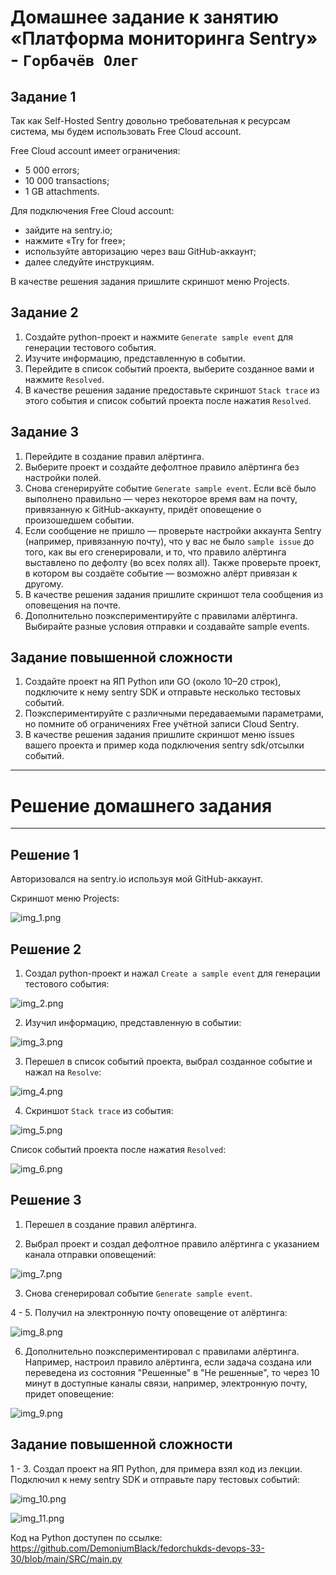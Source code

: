 # Домашнее задание к занятию «Платформа мониторинга Sentry» - `Горбачёв Олег`

## Задание 1

Так как Self-Hosted Sentry довольно требовательная к ресурсам система, мы будем использовать Free Сloud account.

Free Cloud account имеет ограничения:

- 5 000 errors;
- 10 000 transactions;
- 1 GB attachments.

Для подключения Free Cloud account:

- зайдите на sentry.io;
- нажмите «Try for free»;
- используйте авторизацию через ваш GitHub-аккаунт;
- далее следуйте инструкциям.

В качестве решения задания пришлите скриншот меню Projects.

## Задание 2

1. Создайте python-проект и нажмите `Generate sample event` для генерации тестового события.
1. Изучите информацию, представленную в событии.
1. Перейдите в список событий проекта, выберите созданное вами и нажмите `Resolved`.
1. В качестве решения задание предоставьте скриншот `Stack trace` из этого события и список событий проекта после нажатия `Resolved`.

## Задание 3

1. Перейдите в создание правил алёртинга.
2. Выберите проект и создайте дефолтное правило алёртинга без настройки полей.
3. Снова сгенерируйте событие `Generate sample event`.
Если всё было выполнено правильно — через некоторое время вам на почту, привязанную к GitHub-аккаунту, придёт оповещение о произошедшем событии.
4. Если сообщение не пришло — проверьте настройки аккаунта Sentry (например, привязанную почту), что у вас не было 
`sample issue` до того, как вы его сгенерировали, и то, что правило алёртинга выставлено по дефолту (во всех полях all).
Также проверьте проект, в котором вы создаёте событие — возможно алёрт привязан к другому.
5. В качестве решения задания пришлите скриншот тела сообщения из оповещения на почте.
6. Дополнительно поэкспериментируйте с правилами алёртинга. Выбирайте разные условия отправки и создавайте sample events. 

## Задание повышенной сложности

1. Создайте проект на ЯП Python или GO (около 10–20 строк), подключите к нему sentry SDK и отправьте несколько тестовых событий.
2. Поэкспериментируйте с различными передаваемыми параметрами, но помните об ограничениях Free учётной записи Cloud Sentry.
3. В качестве решения задания пришлите скриншот меню issues вашего проекта и пример кода подключения sentry sdk/отсылки событий.

---

# Решение домашнего задания

---

## Решение 1

Авторизовался на sentry.io используя мой GitHub-аккаунт.

Скриншот меню Projects:

![img_1.png](IMG/img_1.png)

## Решение 2

1. Создал python-проект и нажал `Create a sample event` для генерации тестового события:

![img_2.png](IMG/img_2.png)

2. Изучил информацию, представленную в событии:

![img_3.png](IMG/img_3.png)

3. Перешел в список событий проекта, выбрал созданное событие и нажал на `Resolve`:

![img_4.png](IMG/img_4.png)

4. Скриншот `Stack trace` из события:

![img_5.png](IMG/img_5.png)
 
Cписок событий проекта после нажатия `Resolved`:

![img_6.png](IMG/img_6.png)

## Решение 3

1. Перешел в создание правил алёртинга.

2. Выбрал проект и создал дефолтное правило алёртинга с указанием канала отправки оповещений:

![img_7.png](IMG/img_7.png)

3. Снова сгенерировал событие `Generate sample event`.

4 - 5. Получил на электронную почту оповещение от алёртинга:

![img_8.png](IMG/img_8.png)

6. Дополнительно поэкспериментировал с правилами алёртинга. Например, настроил правило алёртинга, если задача создана или переведена из состояния "Решенные" в "Не решенные", то через 10 минут в доступные каналы связи, например, электронную почту, придет оповещение:

![img_9.png](IMG/img_9.png)

## Задание повышенной сложности

1 - 3. Создал проект на ЯП Python, для примера взял код из лекции. Подключил к нему sentry SDK и отправьте пару тестовых событий:

![img_10.png](IMG/img_10.png)

![img_11.png](IMG/img_11.png)

Код на Python доступен по ссылке: https://github.com/DemoniumBlack/fedorchukds-devops-33-30/blob/main/SRC/main.py
